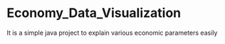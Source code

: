 # Economy_Data_Visualization
It is a simple java project to explain various economic parameters easily

